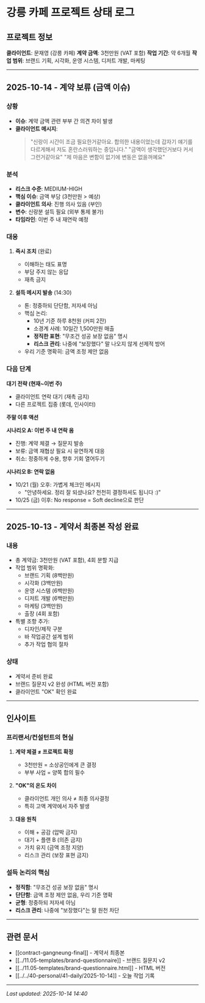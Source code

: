 # 강릉 카페 프로젝트 상태 로그

## 프로젝트 정보

**클라이언트**: 문재영 (강릉 카페)
**계약 금액**: 3천만원 (VAT 포함)
**작업 기간**: 약 6개월
**작업 범위**: 브랜드 기획, 시각화, 운영 시스템, 디저트 개발, 마케팅

---

## 2025-10-14 - 계약 보류 (금액 이슈)

### 상황
- **이슈**: 계약 금액 관련 부부 간 의견 차이 발생
- **클라이언트 메시지**:
  > "신랑이 시간이 조금 필요한거같아요. 합의한 내용이었는데 갑자기 얘기를 다르게해서 저도 혼란스러워하는 중입니다."
  > "금액이 생각했던거보다 커서 그런거같아요"
  > "제 마음은 변함이 없기에 변동은 없을꺼예요"

### 분석
- **리스크 수준**: MEDIUM-HIGH
- **핵심 이슈**: 금액 부담 (3천만원 > 예상)
- **클라이언트 의사**: 진행 의사 있음 (부인)
- **변수**: 신랑분 설득 필요 (외부 통제 불가)
- **타임라인**: 이번 주 내 재연락 예정

### 대응
1. **즉시 조치** (완료)
   - 이해하는 태도 표명
   - 부담 주지 않는 응답
   - 재촉 금지

2. **설득 메시지 발송** (14:30)
   - 톤: 정중하되 단단함, 저자세 아님
   - 핵심 논리:
     - 10년 기준 하루 8천원 (커피 2잔)
     - 소경계 사례: 10일간 1,500만원 매출
     - **정직한 표현**: "무조건 성공 보장 없음" 명시
     - **리스크 관리**: 나중에 "보장했다" 말 나오지 않게 선제적 방어
   - 우리 기준 명확히: 금액 조정 제안 없음

### 다음 단계

**대기 전략 (현재~이번 주)**
- 클라이언트 연락 대기 (재촉 금지)
- 다른 프로젝트 집중 (롯데, 인사이터)

**주말 이후 액션**

**시나리오 A: 이번 주 내 연락 옴**
- 진행: 계약 체결 → 질문지 발송
- 보류: 금액 재협상 필요 시 유연하게 대응
- 취소: 정중하게 수용, 향후 기회 열어두기

**시나리오 B: 연락 없음**
- 10/21 (월) 오후: 가볍게 체크인 메시지
  - "안녕하세요. 정리 잘 되셨나요? 천천히 결정하셔도 됩니다 :)"
- 10/25 (금) 이후: No response = Soft decline으로 판단

---

## 2025-10-13 - 계약서 최종본 작성 완료

### 내용
- 총 계약금: 3천만원 (VAT 포함), 4회 분할 지급
- 작업 범위 명확화:
  - 브랜드 기획 (8백만원)
  - 시각화 (3백만원)
  - 운영 시스템 (6백만원)
  - 디저트 개발 (6백만원)
  - 마케팅 (3백만원)
  - 출장 (4회 포함)
- 특별 조항 추가:
  - 디자인/제작 구분
  - 바 작업공간 설계 범위
  - 추가 작업 협의 절차

### 상태
- 계약서 준비 완료
- 브랜드 질문지 v2 완성 (HTML 버전 포함)
- 클라이언트 "OK" 확인 완료

---

## 인사이트

### 프리랜서/컨설턴트의 현실
1. **계약 체결 ≠ 프로젝트 확정**
   - 3천만원 = 소상공인에게 큰 결정
   - 부부 사업 = 양쪽 합의 필수

2. **"OK"의 온도 차이**
   - 클라이언트 개인 의사 ≠ 최종 의사결정
   - 특히 고액 계약에서 자주 발생

3. **대응 원칙**
   - 이해 + 공감 (압박 금지)
   - 대기 + 플랜 B (의존 금지)
   - 가치 유지 (금액 조정 지양)
   - 리스크 관리 (보장 표현 금지)

### 설득 논리의 핵심
- **정직함**: "무조건 성공 보장 없음" 명시
- **단단함**: 금액 조정 제안 없음, 우리 기준 명확
- **균형**: 정중하되 저자세 아님
- **리스크 관리**: 나중에 "보장했다"는 말 원천 차단

---

## 관련 문서

- [[contract-gangneung-final]] - 계약서 최종본
- [[../11.05-templates/brand-questionnaire]] - 브랜드 질문지 v2
- [[../11.05-templates/brand-questionnaire.html]] - HTML 버전
- [[../../40-personal/41-daily/2025-10-14]] - 오늘 작업 기록

---

*Last updated: 2025-10-14 14:40*

